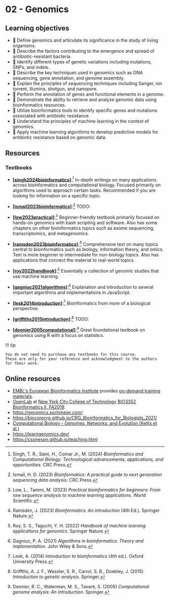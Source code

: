# 02 - Genomics

## Learning objectives

-   🧫 Define genomics and articulate its significance in the study of living organisms.
-   🧫 Describe the factors contributing to the emergence and spread of antibiotic-resistant bacteria.
-   🧫 Identify different types of genetic variations including mutations, SNPs, and indels.
-   🧮 Describe the key techniques used in genomics such as DNA sequencing, gene annotation, and genome assembly.
-   🧮 Explain the principles of sequencing techniques including Sanger, ion torrent, illumina, shotgun, and nanopore.
-   🧮 Perform the annotation of genes and functional elements in a genome.
-   🐍 Demonstrate the ability to retrieve and analyze genomic data using bioinformatics resources.
-   🐍 Utilize bioinformatics tools to identify specific genes and mutations associated with antibiotic resistance.
-   🤖 Understand the principles of machine learning in the context of genomics.
-   🤖 Apply machine learning algorithms to develop predictive models for antibiotic resistance based on genomic data.

## Resources

### Textbooks

-   [**[singh2024bioinformatics]**](https://www.routledge.com/Bioinformatics-and-Computational-Biology-Technological-Advancements-Applications/Singh-Saini-Comar-Junior/p/book/9781032361581):[^1] In-depth writings on many applications across bioinformatics and computational biology.
    Focused primarily on algorithms used to approach certain tasks.
    Recommended if you are looking for information on a specific topic.

-   [**[ismail2023bioinformatics]**](https://doi.org/10.1002/9781119698005):[^2] TODO:

-   [**[low2023practical]**](https://doi.org/10.1142/12908):[^3] Beginner-friendly textbook primarily focused on hands-on genomics with bash scripting and software.
    Also has some chapters on other bioinformatics topics such as exome sequencing, transcriptomics, and metagenomics.

-   [**[ramsden2023bioinformatics]**](https://link.springer.com/book/10.1007/978-3-030-45607-8):[^4] Comprehensive text on many topics central to bioinformatics such as biology, information theory, and omics.
    Text is more beginner to intermediate for non-biology topics.
    Also has applications that connect the material to real-world topics.

-   [**[roy2022handbook]**](https://link.springer.com/book/10.1007/978-981-16-9158-4):[^5] Essentially a collection of genomic studies that use machine learning.

-   [**[gagniuc2021algorithms]**](https://doi.org/10.1002/9781119698005):[^6] Explanation and introduction to several important algorithms and implementations in JavaScript.

-   [**[lesk2014introduction]**](https://global.oup.com/academic/product/introduction-to-bioinformatics-9780198794141?cc=us&lang=en&):[^7] Bioinformatics from more of a biological perspective.

-   [**[griffiths2015introduction]**](https://www.abebooks.com/9781464109485/Introduction-Genetic-Analysis-Griffiths-Anthony-1464109486/plp):[^8] TODO:

-   [**[deonier2005computational]**](https://link.springer.com/book/10.1007/0-387-28807-4):[^9] Great foundational textbook on genomics using R with a focus on statistics.

!!! tip

    You do not need to purchase any textbooks for this course.
    These are only for your reference and acknowledgment to the authors for their work.

## Online resources

-   [EMBL's European Bioinformatics Institute][EMBL-EBI] provides [on-demand training materials][EMBL-EBI-training].
-   [OpenLab][openlab] at [New York City College of Technology][city tech]  [BIO3352 Bioinformatics II, FA2019][bio3352].
-   https://genomics.sschmeier.com/
-   https://biocorecrg.github.io/CRG_Bioinformatics_for_Biologists_2021/
-   [Computational Biology - Genomes, Networks, and Evolution (Kellis et al.)](https://bio.libretexts.org/Bookshelves/Computational_Biology/Book%3A_Computational_Biology_-_Genomes_Networks_and_Evolution_(Kellis_et_al.))
-   https://learngenomics.dev/
-   https://csoneson.github.io/teaching.html

<!-- LINKS -->

[EMBL-EBI]: https://www.ebi.ac.uk/
[EMBL-EBI-training]: https://www.ebi.ac.uk/training/on-demand
[city tech]: http://www.citytech.cuny.edu/
[openlab]: https://openlab.citytech.cuny.edu/
[bio3352]: https://openlab.citytech.cuny.edu/bio3352f2019/

[^1]: Singh, T. R., Saini, H., Comar Jr., M. (2024) *Bioinformatics and Computational Biology: Technological advancements, applications, and opportunities*. CRC Press.
[^2]: Ismail, H. D. (2023) *Bioinformatics: A practical guide to next generation sequencing data analysis*. CRC Press.
[^3]: Low, L., Tammi, M. (2023) *Practical bioinformatics for beginners: From raw sequence analysis to machine learning applications*. World Scientific.
[^4]: Ramsden, J. (2023) *Bioinformatics: An introduction* (4th Ed.). Springer Nature.
[^5]: Roy, S. S., Taguchi, Y. H. (2022) *Handbook of machine learning applications for genomics*. Springer Nature.
[^6]: Gagniuc, P. A. (2021) *Algorithms in bioinformatics: Theory and implementation*. John Wiley & Sons.
[^7]: Lesk, A. (2014) *Introduction to bioinformatics* (4th ed.). Oxford University Press.
[^8]: Griffths, A. J. F., Wessler, S. R., Carrol, S. B., Doebley, J. (2015) *Introduction to genetic analysis*. Springer.
[^9]: Deonier, R. C., Waterman, M. S., Tavaré, S. (2005) *Computational genome analysis: An introduction*. Springer.
